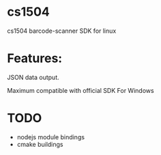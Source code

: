 cs1504
======

cs1504 barcode-scanner SDK for linux

Features:
=========

JSON data output.

Maximum compatible with official SDK For Windows

TODO
====
- nodejs module bindings
- cmake buildings
